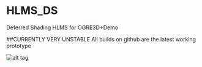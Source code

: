 # HLMS_DS
Deferred Shading HLMS for OGRE3D+Demo

##CURRENTLY VERY UNSTABLE
All builds on github are the latest working prototype

![alt tag](https://i.imgur.com/yxxyptx.jpg)
